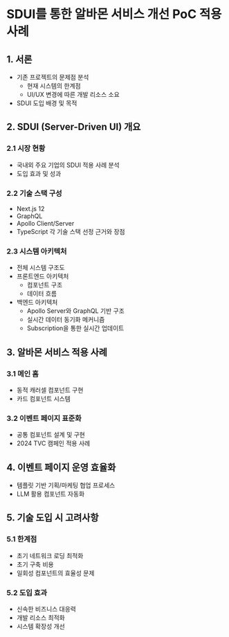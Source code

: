 # SDUI를 통한 알바몬 서비스 개선 PoC 적용 사례

## 1. 서론

- 기존 프로젝트의 문제점 분석
  - 현재 시스템의 한계점
  - UI/UX 변경에 따른 개발 리소스 소요
- SDUI 도입 배경 및 목적

## 2. SDUI (Server-Driven UI) 개요

### 2.1 시장 현황

- 국내외 주요 기업의 SDUI 적용 사례 분석
- 도입 효과 및 성과

### 2.2 기술 스택 구성

- Next.js 12
- GraphQL
- Apollo Client/Server
- TypeScript
  각 기술 스택 선정 근거와 장점

### 2.3 시스템 아키텍처

- 전체 시스템 구조도
- 프론트엔드 아키텍처
  - 컴포넌트 구조
  - 데이터 흐름
- 백엔드 아키텍처
  - Apollo Server와 GraphQL 기반 구조
  - 실시간 데이터 동기화 메커니즘
  - Subscription을 통한 실시간 업데이트

## 3. 알바몬 서비스 적용 사례

### 3.1 메인 홈

- 동적 캐러셀 컴포넌트 구현
- 카드 컴포넌트 시스템

### 3.2 이벤트 페이지 표준화

- 공통 컴포넌트 설계 및 구현
- 2024 TVC 캠페인 적용 사례

## 4. 이벤트 페이지 운영 효율화

- 템플릿 기반 기획/마케팅 협업 프로세스
- LLM 활용 컴포넌트 자동화

## 5. 기술 도입 시 고려사항

### 5.1 한계점

- 초기 네트워크 로딩 최적화
- 초기 구축 비용
- 일회성 컴포넌트의 효율성 문제

### 5.2 도입 효과

- 신속한 비즈니스 대응력
- 개발 리소스 최적화
- 시스템 확장성 개선
